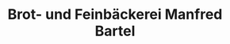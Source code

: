 ---
title: "Brot- und Feinbäckerei Manfred Bartel"
url: /angermuende/brot-und-feinbaeckerei-manfred-bartel/
shop: Bäckerei
---